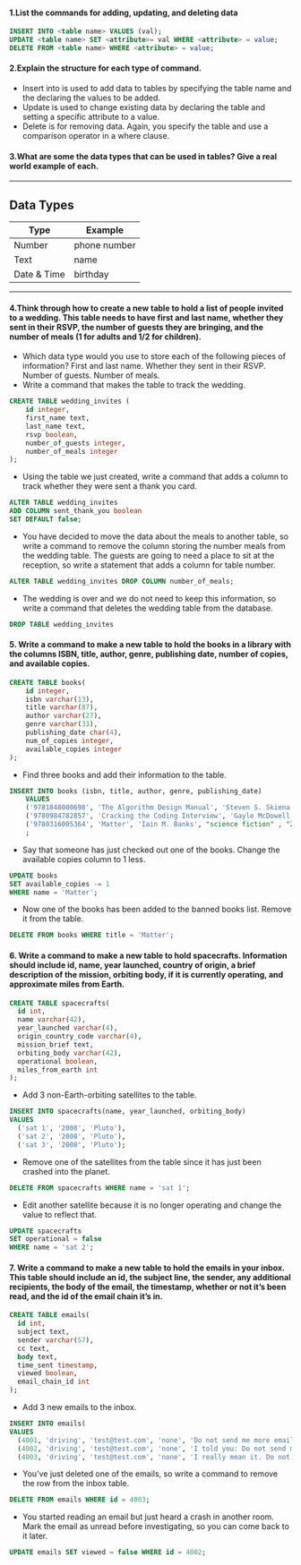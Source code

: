 #### 1.List the commands for adding, updating, and deleting data
```SQL
INSERT INTO <table name> VALUES (val);
UPDATE <table name> SET <attribute>= val WHERE <attribute> = value;
DELETE FROM <table name> WHERE <attribute> = value;
```
#### 2.Explain the structure for each type of command.
- Insert into is used to add data to tables by specifying the table name and the declaring the values to be added.
- Update is used to change existing data by declaring the table and setting a specific attribute to a value.
- Delete is for removing data. Again, you specify the table and use a comparison operator in a where clause.
#### 3.What are some the data types that can be used in tables? Give a real world example of each.

---
 Data Types
---
Type | Example   
--|---
Number  |  phone number
  Text  |   name  
Date & Time  |  birthday
---  



#### 4.Think through how to create a new table to hold a list of people invited to a wedding. This table needs to have first and last name, whether they sent in their RSVP, the number of guests they are bringing, and the number of meals (1 for adults and 1/2 for children).

- Which data type would you use to store each of the following pieces of information?
First and last name.
Whether they sent in their RSVP.
Number of guests.
Number of meals.
- Write a command that makes the table to track the wedding.
```SQL
CREATE TABLE wedding_invites (
    id integer,
    first_name text,
    last_name text,
    rsvp boolean,
    number_of_guests integer,
    number_of_meals integer
);
```
- Using the table we just created, write a command that adds a column to track whether they were sent a thank you card.
```SQL
ALTER TABLE wedding_invites
ADD COLUMN sent_thank_you boolean
SET DEFAULT false;
```
- You have decided to move the data about the meals to another table, so write a command to remove the column storing the number meals from the wedding table.
The guests are going to need a place to sit at the reception, so write a statement that adds a column for table number.
```SQL
ALTER TABLE wedding_invites DROP COLUMN number_of_meals;
```

- The wedding is over and we do not need to keep this information, so write a command that deletes the wedding table from the database.
```SQL
DROP TABLE wedding_invites
```
#### 5. Write a command to make a new table to hold the books in a library with the columns ISBN, title, author, genre, publishing date, number of copies, and available copies.

```SQL
CREATE TABLE books(
    id integer,
    isbn varchar(13),
    title varchar(87),
    author varchar(27),
    genre varchar(33),
    publishing_date char(4),
    num_of_copies integer,
    available_copies integer
);
```

- Find three books and add their information to the table.
```SQL
INSERT INTO books (isbn, title, author, genre, publishing_date)
    VALUES
    ('9781848000698', 'The Algorithm Design Manual', 'Steven S. Skiena', "computer science" , "2008"),
    ('9780984782857', 'Cracking the Coding Interview', 'Gayle McDowell', "computer science" , "2016"),
    ('9780316005364', 'Matter', 'Iain M. Banks', "science fiction" , "2008"),
    ;
```
- Say that someone has just checked out one of the books. Change the available copies column to 1 less.
```SQL
UPDATE books
SET available_copies -= 1
WHERE name = 'Matter';
```
- Now one of the books has been added to the banned books list. Remove it from the table.
```SQL
DELETE FROM books WHERE title = 'Matter';
```
#### 6. Write a command to make a new table to hold spacecrafts. Information should include id, name, year launched, country of origin, a brief description of the mission, orbiting body, if it is currently operating, and approximate miles from Earth.
```SQL
CREATE TABLE spacecrafts(
  id int,
  name varchar(42),
  year_launched varchar(4),
  origin_country_code varchar(4),
  mission_brief text,
  orbiting_body varchar(42),
  operational boolean,
  miles_from_earth int
);
```

- Add 3 non-Earth-orbiting satellites to the table.
```SQL
INSERT INTO spacecrafts(name, year_launched, orbiting_body)
VALUES
  ('sat 1', '2008', 'Pluto'),
  ('sat 2', '2008', 'Pluto'),
  ('sat 3', '2008', 'Pluto');
```
- Remove one of the satellites from the table since it has just been crashed into the planet.
```SQL
DELETE FROM spacecrafts WHERE name = 'sat 1';
```
- Edit another satellite because it is no longer operating and change the value to reflect that.
```SQL
UPDATE spacecrafts
SET operational = false
WHERE name = 'sat 2';
```
#### 7. Write a command to make a new table to hold the emails in your inbox. This table should include an id, the subject line, the sender, any additional recipients, the body of the email, the timestamp, whether or not it’s been read, and the id of the email chain it’s in.
```SQL
CREATE TABLE emails(
  id int,
  subject text,
  sender varchar(57),
  cc text,
  body text,
  time_sent timestamp,
  viewed boolean,
  email_chain_id int
);
```

- Add 3 new emails to the inbox.
```SQL
INSERT INTO emails(
VALUES
  (4001, 'driving', 'test@test.com', 'none', 'Do not send me more emails', 1970-01-01 00:00:01, true, 4006),
  (4002, 'driving', 'test@test.com', 'none', 'I told you: Do not send me more emails', 1970-01-01 00:00:02, true, 4006),
  (4003, 'driving', 'test@test.com', 'none', 'I really mean it. Do not send me more emails', 1970-01-01 00:00:03, true, 4006);
```
- You’ve just deleted one of the emails, so write a command to remove the row from the inbox table.
```SQL
DELETE FROM emails WHERE id = 4003;
```
- You started reading an email but just heard a crash in another room. Mark the email as unread before investigating, so you can come back to it later.
```SQL
UPDATE emails SET viewed = false WHERE id = 4002;
```
